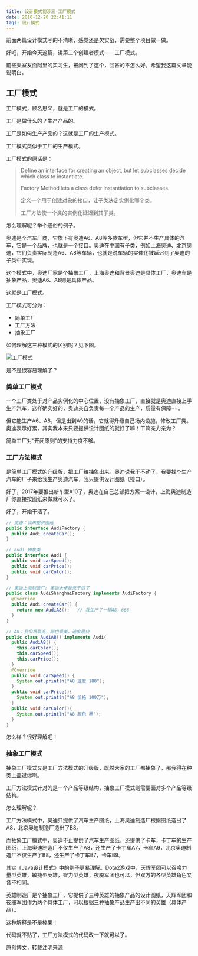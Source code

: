 ```yaml
---
title: 设计模式初涉三-工厂模式
date: 2016-12-20 22:41:11
tags: 设计模式
---
```


前面两篇设计模式写的不清晰，感觉还是欠实战，需要整个项目做一做。

好吧，开始今天这篇，讲第二个创建者模式——工厂模式。

前些天室友面阿里的实习生，被问到了这个，回答的不怎么好。希望我这篇文章能说明白。

<!-- more -->

## 工厂模式

工厂模式，顾名思义，就是工厂的模式。

工厂是做什么的？生产产品的。

工厂是如何生产产品的？这就是工厂的生产模式。

工厂模式类似于工厂的生产模式。

工厂模式的原话是：

> Define an interface for creating an object, but let subclasses decide which class to instantiate.
>
> Factory Method lets a class defer instantiation to subclasses.
>
> 定义一个用于创建对象的接口，让子类决定实例化哪个类。
>
> 工厂方法使一个类的实例化延迟到其子类。

怎么理解呢？举个通俗的例子。

奥迪是个汽车厂商，它旗下有奥迪A6、A8等多款车型，但它并不生产具体的汽车，它是一个品牌，也就是一个接口。奥迪在中国有子类，例如上海奥迪、北京奥迪，它们负责实际制造A6、A8等车辆，也就是说车辆的实体化被延迟到了奥迪的子类中实现。

这个模式中，奥迪厂家是个抽象工厂，上海奥迪和背景奥迪是具体工厂，奥迪车是抽象产品，奥迪A6、A8则是具体产品。

这就是工厂模式。



工厂模式可分为：

- 简单工厂
- 工厂方法
- 抽象工厂

如何理解这三种模式的区别呢？见下图。

![工厂模式](/设计模式初涉三-工厂模式/工厂模式.png)

是不是很容易理解了？

### 简单工厂模式

一个工厂类处于对产品实例化的中心位置，没有抽象工厂，直接就是奥迪直接上手生产汽车，这样确实好的，奥迪亲自负责每一个产品的生产，质量有保障==。

但它能生产A6、A8，但是出到A9的话，它就得升级自己场内设施，修改工厂类。奥迪表示好累，其实我本来只要提供设计图纸的就好了嘛！干嘛亲力亲为？

简单工厂对“开闭原则”的支持力度不够。



### 工厂方法模式

是简单工厂模式的升级版，把工厂给抽象出来。奥迪说我干不动了，我要找个生产汽车的厂子来给我生产奥迪汽车，我只提供设计图纸（接口）。

好了，2017年要推出新车型A10了，奥迪在自己总部把方案一设计，上海奥迪制造厂你直接按图纸来做就可以了。



好了，开始干活了。

```java
// 奥迪：我来提供图纸
public interface AudiFactory {
  public Audi createCar();
}

// audi 抽象类
public interface Audi {
  public void carSpeed();
  public void carPrice();
  public void carColor();
}

// 奥迪上海制造厂: 奥迪大佬我来干活了
public class AudiShanghaiFactory implements AudiFactory {
  @Override
  public Audi createCar() {
    return new AudiA8();   // 我生产了一辆A8，666
  }
}

// A8：我价格最高，颜色最美，速度最快
public class AudiA8() implements Audi{
  public AudiA8() {
    this.carColor();
    this.carSpeed();
    this.carPrice();
  }
  @Override
  public void carSpeed() {
  	System.out.println("A8 速度 180");
  }
  public void carPrice(){
  	System.out.println("A8 价格 100万");
  }
  public void carColor(){
  	System.out.println("A8 颜色 黑");
  }
}
```

怎么样？很好理解吧！



### 抽象工厂模式

抽象工厂模式又是工厂方法模式的升级版，既然大家的工厂都抽象了，那我得在种类上盖过你啊。

工厂方法模式针对的是一个产品等级结构，抽象工厂模式则需要面对多个产品等级结构。

怎么理解呢？

工厂方法模式中，奥迪只提供了汽车生产图纸，上海奥迪制造厂根据图纸造出了A8，北京奥迪制造厂造出了B8。

而抽象工厂模式中，奥迪不止提供了汽车生产图纸，还提供了卡车，卡丁车的生产图纸，上海奥迪制造厂不仅生产了A8，还生产了卡丁车A7，卡车A9，北京奥迪制造厂不仅生产了B8，还生产了卡丁车B7，卡车B9。

其实《Java设计模式》中的例子更易理解。Dota2游戏中，天辉军团可以召唤力量型英雄，敏捷型英雄，智力型英雄，夜魇军团也可以，但双方的各型英雄角色又各不相同。

英雄制造厂是个抽象工厂，它提供了三种英雄的抽象产品的设计图纸，天辉军团和夜魇军团作为两个具体工厂，可以根据三种抽象产品生产出不同的英雄（具体产品）。

这种解释是不是棒呆！

代码就不贴了，工厂方法模式的代码改一下就可以了。



原创博文，转载注明来源